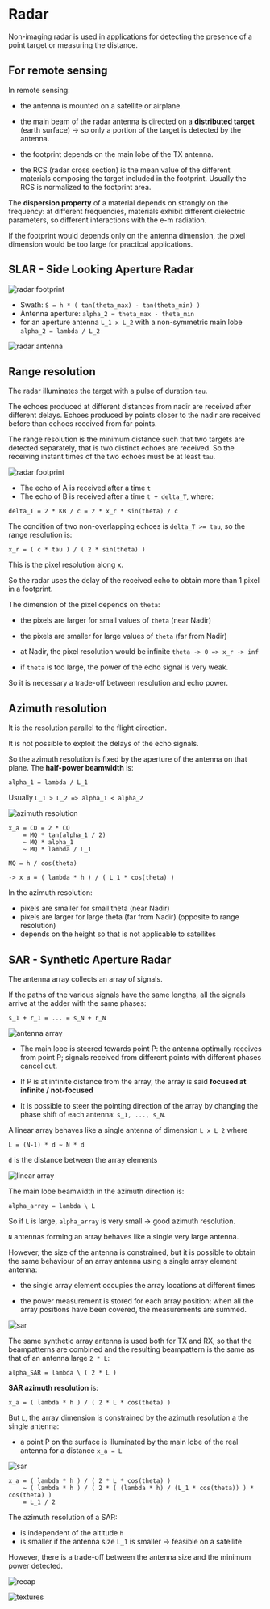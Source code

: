 # Radar

Non-imaging radar is used in applications for detecting the presence of a point target or measuring the distance.

## For remote sensing
In remote sensing:

- the antenna is mounted on a satellite or airplane.

- the main beam of the radar antenna is directed on a __distributed target__ (earth surface) -> so only a portion of the target is detected by the antenna.

- the footprint depends on the main lobe of the TX antenna.

- the RCS (radar cross section) is the mean value of the different materials composing the target included in the footprint. Usually the RCS is normalized to the footprint area.

The __dispersion property__ of a material depends on strongly on the frequency: at different frequencies, materials exhibit different dielectric parameters, so different interactions with the e-m radiation.

If the footprint would depends only on the antenna dimension, the pixel dimension would be too large for practical applications.

## SLAR - Side Looking Aperture Radar

![radar footprint](img/footprint.png)

- Swath: `S = h * ( tan(theta_max) - tan(theta_min) )`
- Antenna aperture: `alpha_2 = theta_max - theta_min`
- for an aperture antenna `L_1 x L_2` with a non-symmetric main lobe `alpha_2 = lambda / L_2`

![radar antenna](img/radar_antenna.png)


## Range resolution

The radar illuminates the target with a pulse of duration `tau`.

The echoes produced at different distances from nadir are received after different delays. Echoes produced by points closer to the nadir are received before than echoes received from far points.

The range resolution is the minimum distance such that two targets are detected separately, that is two distinct echoes are received. So the receiving instant times of the two echoes must be at least `tau`.

![radar footprint](img/range_resolution.png)

- The echo of A is received after a time `t`
- The echo of B is received after a time `t + delta_T`, where:
```
delta_T = 2 * KB / c = 2 * x_r * sin(theta) / c
```

The condition of two non-overlapping echoes is `delta_T >= tau`, so the range resolution is:
```
x_r = ( c * tau ) / ( 2 * sin(theta) )
```

This is the pixel resolution along x.

So the radar uses the delay of the received echo to obtain more than 1 pixel in a footprint.

The dimension of the pixel depends on `theta`:

- the pixels are larger for small values of `theta` (near Nadir)

- the pixels are smaller for large values of `theta` (far from Nadir)

- at Nadir, the pixel resolution would be infinite `theta -> 0 => x_r -> inf`

- if `theta` is too large, the power of the echo signal is very weak.

So it is necessary a trade-off between resolution and echo power.


## Azimuth resolution

It is the resolution parallel to the flight direction.

It is not possible to exploit the delays of the echo signals.

So the azimuth resolution is fixed by the aperture of the antenna on that plane. The __half-power beamwidth__ is:
```
alpha_1 = lambda / L_1
```

Usually `L_1 > L_2 => alpha_1 < alpha_2`


![azimuth resolution](img/azimuth_resolution.png)

```
x_a = CD = 2 * CQ 
    = MQ * tan(alpha_1 / 2)
    ~ MQ * alpha_1
    ~ MQ * lambda / L_1

MQ = h / cos(theta)

-> x_a = ( lambda * h ) / ( L_1 * cos(theta) ) 
```

In the azimuth resolution:

- pixels are smaller for small theta (near Nadir)
- pixels are larger for large theta (far from Nadir) (opposite to range resolution)
- depends on the height so that is not applicable to satellites


## SAR - Synthetic Aperture Radar

The antenna array collects an array of signals.

If the paths of the various signals have the same lengths, all the signals arrive at the adder with the same phases:
```
s_1 + r_1 = ... = s_N + r_N
```

![antenna array](img/antenna_array.png)

- The main lobe is steered towards point P: the antenna optimally receives from point P; signals received from different points with different phases cancel out.

- If P is at infinite distance from the array, the array is said __focused at infinite / not-focused__

- It is possible to steer the pointing direction of the array by changing the phase shift of each antenna: `s_1, ..., s_N`.


A linear array behaves like a single antenna of dimension `L x L_2` where
```
L = (N-1) * d ~ N * d
```

`d` is the distance between the array elements

![linear array](img/linear_array.png)

The main lobe beamwidth in the azimuth direction is:
```
alpha_array = lambda \ L
```

So if `L` is large, `alpha_array` is very small -> good azimuth resolution.

`N` antennas forming an array behaves like a single very large antenna.

However, the size of the antenna is constrained, but it is possible to obtain the same behaviour of an array antenna using a single array element antenna:

- the single array element occupies the array locations at different times

- the power measurement is stored for each array position; when all the array positions have been covered, the measurements are summed.

![sar](img/sar_array.png)


The same synthetic array antenna is used both for TX and RX, so that the beampatterns are combined and the resulting beampattern is the same as that of an antenna large `2 * L`:
```
alpha_SAR = lambda \ ( 2 * L )
```

__SAR azimuth resolution__ is:
```
x_a = ( lambda * h ) / ( 2 * L * cos(theta) )
```

But `L`, the array dimension is constrained by the azimuth resolution a the single antenna:
- a point P on the surface is illuminated by the main lobe of the real antenna for a distance `x_a = L`

![sar](img/sar_resolution.png)

```
x_a = ( lambda * h ) / ( 2 * L * cos(theta) )
    ~ ( lambda * h ) / ( 2 * ( (lambda * h) / (L_1 * cos(theta)) ) * cos(theta) )
    = L_1 / 2
```

The azimuth resolution of a SAR:

- is independent of the altitude `h`
- is smaller if the antenna size `L_1` is smaller -> feasible on a satellite

However, there is a trade-off between the antenna size and the minimum power detected.

![recap](img/recap_resolutions.png)

![textures](img/radar_textures.png)